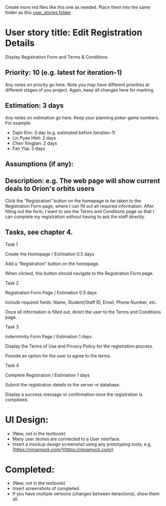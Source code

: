 Create more md files like this one as needed. Place them into the same folder 
as this [user_stories folder](./)

# User story title: Edit Registration Details
Display Registration Form and Terms & Conditions

## Priority: 10 (e.g. latest for iteration-1)
Any notes on priority go here. 
Note you may have different priorities at different stages of you project.
Again, keep all changes here for marking.

## Estimation: 3 days
Any notes on estimation go here. Keep your planning poker game numbers. For example
* Dajin Kim: 3 day (e.g. estimated before iteration-1)
* Lin Pyae Htet: 2 days
* Chen Xingjian: 2 days
* Fan Yiqi: 3 days

## Assumptions (if any):

## Description: e.g. The web page will show current deals to Orion's orbits users
Click the “Registration” button on the homepage to be taken to the Registration Form page,
where I can fill out all required information.
After filling out the form, I want to see the Terms and Conditions page
so that I can complete my registration without having to ask the staff directly.

## Tasks, see chapter 4.

Task 1

Create the Homepage / Estimation 0.5 days

Add a “Registration” button on the homepage.

When clicked, this button should navigate to the Registration Form page.



Task 2

Registration Form Page / Estimation 0.5 days

Include required fields: Name, Student/Staff ID, Email, Phone Number, etc.

Once all information is filled out, direct the user to the Terms and Conditions page.



Task 3

Indenminity Form Page / Estimation 1 days

Display the Terms of Use and Privacy Policy for the registration process.

Provide an option for the user to agree to the terms.



Task 4

Complete Registration / Estimation 1 days

Submit the registration details to the server or database.

Display a success message or confirmation once the registration is completed.


# UI Design:
* (New, not in the textbook) 
* Many user stories are connected to a User interface.
* Insert a mockup design screenshot using any prototyping tools, e.g. [https://ninjamock.com/](https://ninjamock.com/)

# Completed:
* (New, not in the textbook) 
* Insert screenshots of completed. 
* If you have multiple versions (changes between iteractions), show them all.

